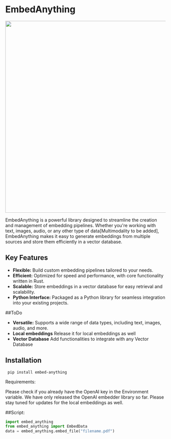 # EmbedAnything

<img width=600 src = "https://res.cloudinary.com/dltwftrgc/image/upload/v1712504276/Projects/EmbedAnything_500_x_200_px_a4l8xu.png">

EmbedAnything is a powerful library designed to streamline the creation and management of embedding pipelines. Whether you're working with text, images, audio, or any other type of data[Multimodality to be added], EmbedAnything makes it easy to generate embeddings from multiple sources and store them efficiently in a vector database.

## Key Features

- **Flexible:** Build custom embedding pipelines tailored to your needs.
- **Efficient:** Optimized for speed and performance, with core functionality written in Rust.
- **Scalable:** Store embeddings in a vector database for easy retrieval and scalability.
- **Python Interface:** Packaged as a Python library for seamless integration into your existing projects.

##ToDo
- **Versatile:** Supports a wide range of data types, including text, images, audio, and more.
- **Local embeddings** Release it for local embeddings as well
- **Vector Database** Add functionalities to integrate with any Vector Database
## Installation

`
pip install embed-anything`


Requirements:

Please check if you already have the OpenAI key in the Environment variable. We have only released the OpenAI embedder library so far. Please stay tuned for updates for the local embeddings as well.


##Script:

```python
import embed_anything
from embed_anything import EmbedData
data = embed_anything.embed_file("filename.pdf")
```

